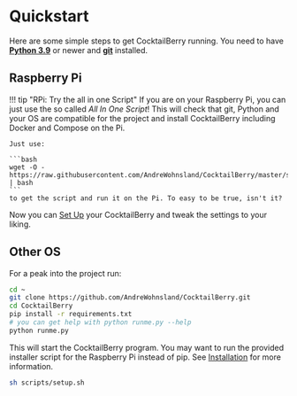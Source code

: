 # Quickstart

Here are some simple steps to get CocktailBerry running.
You need to have [**Python 3.9**](https://www.python.org/downloads/) or newer and [**git**](https://git-scm.com/downloads) installed.

## Raspberry Pi

!!! tip "RPi: Try the all in one Script"
    If you are on your Raspberry Pi, you can just use the so called *All In One Script*!
    This will check that git, Python and your OS are compatible for the project and install CocktailBerry including Docker and Compose on the Pi.
    
    Just use:

    ```bash
    wget -O - https://raw.githubusercontent.com/AndreWohnsland/CocktailBerry/master/scripts/all_in_one.sh | bash
    ```
    to get the script and run it on the Pi. To easy to be true, isn't it?

Now you can [Set Up](setup.md#setting-up-the-machine-modifying-other-values) your CocktailBerry and tweak the settings to your liking.

## Other OS

For a peak into the project run:

```bash
cd ~
git clone https://github.com/AndreWohnsland/CocktailBerry.git
cd CocktailBerry
pip install -r requirements.txt
# you can get help with python runme.py --help
python runme.py
```

This will start the CocktailBerry program.
You may want to run the provided installer script for the Raspberry Pi instead of pip.
See [Installation](installation.md) for more information.

```bash
sh scripts/setup.sh
```
